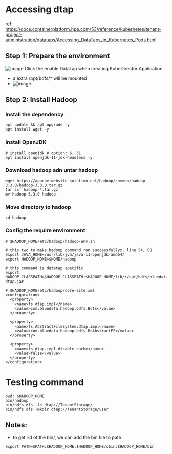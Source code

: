 # Accessing dtap

ref: https://docs.containerplatform.hpe.com/53/reference/kubernetes/tenant-project-administration/datataps/Accessing_DataTaps_in_Kubernetes_Pods.html

## Step 1: Prepare the environment
![image](https://user-images.githubusercontent.com/72959956/119443704-9cc92180-bd5c-11eb-8fce-b6b53823336c.png)
Click the enable DataTap when creating KubeDirector Application
- a extra /opt/bdfs/* will be mounted
- ![image](https://user-images.githubusercontent.com/72959956/119444172-66d86d00-bd5d-11eb-8cfa-053b692963e5.png)


## Step 2: Install Hadoop
### Install the dependency
```
apt update && apt upgrade -y
apt install wget -y
```
### Install OpenJDK
```
# install openjdk # option: 6, 31
apt install openjdk-11-jdk-headless -y
```
### Download hadoop adn untar hadoop
```
wget https://apache.website-solution.net/hadoop/common/hadoop-3.3.0/hadoop-3.3.0.tar.gz
tar zxf hadoop-*.tar.gz
mv hadoop-3.3.0 hadoop
```
### Move directory to hadoop
```
cd hadoop
```
### Config the require environment
```
# $HADOOP_HOME/etc/hadoop/hadoop-env.sh

# this two to make hadoop command run successfullyx, line 54, 58
export JAVA_HOME=/usr/lib/jvm/java-11-openjdk-amd64/
export HADOOP_HOME=$HOME/hadoop

# this command is datatap specific
export HADOOP_CLASSPATH=$HADOOP_CLASSPATH:$HADOOP_HOME/lib/:/opt/bdfs/bluedata-dtap.jar
```

```
# $HADOOP_HOME/etc/hadoop/core-site.xml
<configuration>
  <property>
    <name>fs.dtap.impl</name>
    <value>com.bluedata.hadoop.bdfs.Bdfs</value>
  </property>

  <property>
    <name>fs.AbstractFileSystem.dtap.impl</name>
    <value>com.bluedata.hadoop.bdfs.BdAbstractFS</value>
  </property>

  <property>
    <name>fs.dtap.impl.disable.cache</name>
    <value>false</value>
  </property>
</configuration>
```

# Testing command
```
pwd: $HADOOP_HOME
bin/hadoop
bin/hdfs dfs -ls dtap://TenantStorage/
bin/hdfs dfs -mkdir dtap://TenantStorage/user
```

## Notes:
- to get rid of the bin/, we can add the bin file to path
```
export PATH=$PATH:$HADOOP_HOME:$HADOOP_HOME/sbin:$HADOOP_HOME/bin
```
